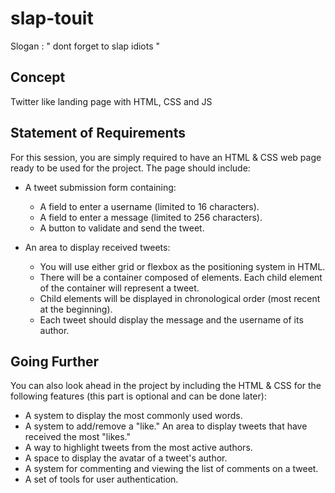 # slap-touit

Slogan : " dont forget to slap idiots "

## Concept

Twitter like landing page with HTML, CSS and JS

## Statement of Requirements

For this session, you are simply required to have an HTML & CSS web page ready to be used for the project. The page should include:

-   A tweet submission form containing:

    -   A field to enter a username (limited to 16 characters).
    -   A field to enter a message (limited to 256 characters).
    -   A button to validate and send the tweet.

-   An area to display received tweets:

    -   You will use either grid or flexbox as the positioning system in HTML.
    -   There will be a container composed of elements. Each child element of the container will represent a tweet.
    -   Child elements will be displayed in chronological order (most recent at the beginning).
    -   Each tweet should display the message and the username of its author.


## Going Further

You can also look ahead in the project by including the HTML & CSS for the following features (this part is optional and can be done later):

-   A system to display the most commonly used words.
-   A system to add/remove a "like."
    An area to display tweets that have received the most "likes."
-   A way to highlight tweets from the most active authors.
-   A space to display the avatar of a tweet's author.
-   A system for commenting and viewing the list of comments on a tweet.
-   A set of tools for user authentication.
